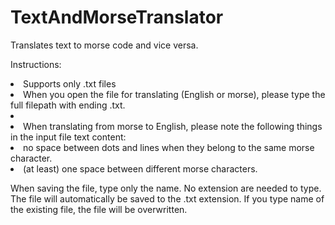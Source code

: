 # TextAndMorseTranslator
Translates text to morse code and vice versa.

Instructions:
<li>Supports only .txt files</li>
<li>When you open the file for translating (English or morse), please type the full filepath with ending .txt.<li>
<li>When translating from morse to English, please note the following things in the input file text content:</li>
 <li>no space between dots and lines when they belong to the same morse character.</li>
 <li>(at least) one space between different morse characters.</li>
 
 When saving the file, type only the name. No extension are needed to type. The file will automatically be saved to the .txt extension.
 If you type name of the existing file, the file will be overwritten.
